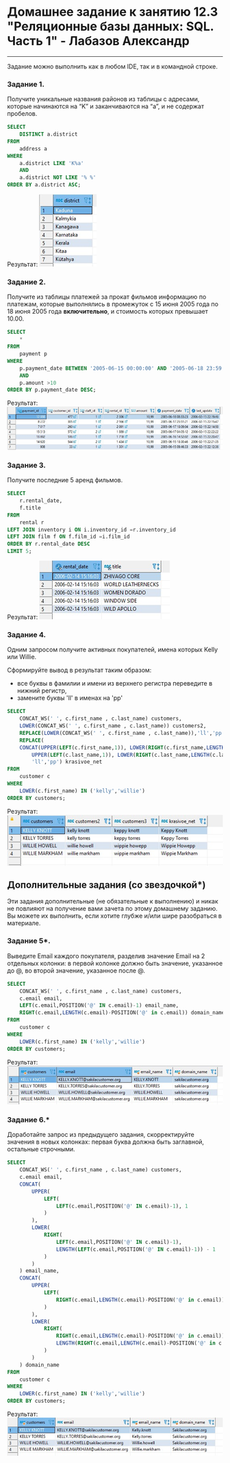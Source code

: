 # Домашнее задание к занятию 12.3 "Реляционные базы данных: SQL. Часть 1" - Лабазов Александр

---

Задание можно выполнить как в любом IDE, так и в командной строке.

### Задание 1.

Получите уникальные названия районов из таблицы с адресами, которые начинаются на “K” и заканчиваются на “a”, и не содержат пробелов.
```SQL
SELECT 
	DISTINCT a.district
FROM 
	address a
WHERE 
	a.district LIKE 'K%a'
	AND 
	a.district NOT LIKE '% %'
ORDER BY a.district ASC;
```
Результат:
![z1](./images/z1.jpg)

### Задание 2.

Получите из таблицы платежей за прокат фильмов информацию по платежам, которые выполнялись в промежуток с 15 июня 2005 года по 18 июня 2005 года **включительно**, 
и стоимость которых превышает 10.00.
```SQL
SELECT 
	*
FROM 
	payment p 
WHERE 
	p.payment_date BETWEEN '2005-06-15 00:00:00' AND '2005-06-18 23:59:59'
	AND 
	p.amount >10 
ORDER BY p.payment_date DESC;
```
Результат:
![z2](./images/z2.jpg)

### Задание 3.

Получите последние 5 аренд фильмов.
```SQL
SELECT 
	r.rental_date,
	f.title 
FROM
	rental r 
LEFT JOIN inventory i ON i.inventory_id =r.inventory_id 
LEFT JOIN film f ON f.film_id =i.film_id 
ORDER BY r.rental_date DESC 
LIMIT 5;
```
Результат:
![z3](./images/z3.jpg)

### Задание 4.

Одним запросом получите активных покупателей, имена которых Kelly или Willie. 

Сформируйте вывод в результат таким образом:
- все буквы в фамилии и имени из верхнего регистра переведите в нижний регистр,
- замените буквы 'll' в именах на 'pp'

```SQL
SELECT 
	CONCAT_WS(' ', c.first_name , c.last_name) customers,
	LOWER(CONCAT_WS(' ', c.first_name , c.last_name)) customers2,
	REPLACE(LOWER(CONCAT_WS(' ', c.first_name , c.last_name)),'ll','pp') customers3,
	REPLACE(
	CONCAT(UPPER(LEFT(c.first_name,1)),	LOWER(RIGHT(c.first_name,LENGTH(c.first_name)-1)), ' ',
		UPPER(LEFT(c.last_name,1)),	LOWER(RIGHT(c.last_name,LENGTH(c.last_name)-1))),
		'll','pp') krasivoe_net
FROM 
	customer c 
WHERE 
	LOWER(c.first_name) IN ('kelly','willie')
ORDER BY customers;
```
Результат:
![z4](./images/z4.jpg)

## Дополнительные задания (со звездочкой*)
Эти задания дополнительные (не обязательные к выполнению) и никак не повлияют на получение вами зачета по этому домашнему заданию. Вы можете их выполнить, если хотите глубже и/или шире разобраться в материале.

### Задание 5*.

Выведите Email каждого покупателя, разделив значение Email на 2 отдельных колонки: в первой колонке должно быть значение, указанное до @, во второй значение, указанное после @.
```SQL
SELECT 
	CONCAT_WS(' ', c.first_name , c.last_name) customers,
	c.email email,
	LEFT(c.email,POSITION('@' IN c.email)-1) email_name,
	RIGHT(c.email,LENGTH(c.email)-POSITION('@' in c.email)) domain_name
FROM 
	customer c 
WHERE 
	LOWER(c.first_name) IN ('kelly','willie')
ORDER BY customers;
```
Результат:
![z5](./images/z5.jpg)

### Задание 6.*

Доработайте запрос из предыдущего задания, скорректируйте значения в новых колонках: первая буква должна быть заглавной, остальные строчными.
```SQL
SELECT 
	CONCAT_WS(' ', c.first_name , c.last_name) customers,
	c.email email,
	CONCAT(
		UPPER(
			LEFT(
				LEFT(c.email,POSITION('@' IN c.email)-1), 1
			)
		),
		LOWER(
			RIGHT(
				LEFT(c.email,POSITION('@' IN c.email)-1),
				LENGTH(LEFT(c.email,POSITION('@' IN c.email)-1)) - 1
			)
		)
	) email_name,
	CONCAT(
		UPPER(
			LEFT(
				RIGHT(c.email,LENGTH(c.email)-POSITION('@' in c.email)), 1
			)
		),
		LOWER(
			RIGHT(
				RIGHT(c.email,LENGTH(c.email)-POSITION('@' in c.email)),
				LENGTH(RIGHT(c.email,LENGTH(c.email)-POSITION('@' in c.email))) - 1
			)
		) 
	) domain_name
FROM 
	customer c 
WHERE 
	LOWER(c.first_name) IN ('kelly','willie')
ORDER BY customers;
```
Результат:
![z6](./images/z6.jpg)

